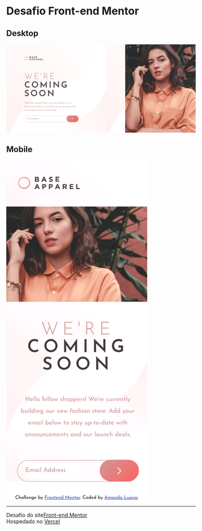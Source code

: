 # Desafio Front-end Mentor

## Desktop
![desktop](images/base-apparel-desktop.png)
<br>
## Mobile
<img src="images/base-apparel-mobile.PNG" width="375"/>
<hr>
Desafio do site<span><a href="https://www.frontendmentor.io/challenges/base-apparel-coming-soon-page-5d46b47f8db8a7063f9331a0">Front-end Mentor</a></span>
<br>
Hospedado no <span><a href="https://base-apparel-plum.vercel.app/">Vercel</a></span>
